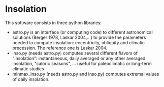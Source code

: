 # Insolation

This software consists in three python libraries:
- astro.py is an interface (or computing code) to different astronomical solutions (Berger 1978, Laskar 2004,...) to provide the parameters needed to compute insolation: eccentricity, obliquity and climatic precession. The reference one is Laskar 2004.
- inso.py (needs astro.py) computes several different flavors of "insolation": instantaneous, daily averaged or any other averaged insolation, "caloric seasons", ... useful for paleoclimatic or long-term climatic studies
- minmax_inso.py (needs astro.py and inso.py) computes extremal values of daily insolation.
